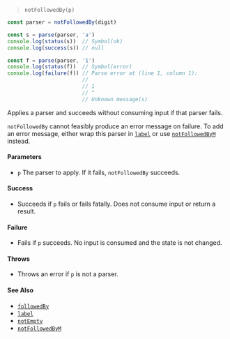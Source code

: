 <!--
 Copyright (c) 2020 Thomas J. Otterson
 
 This software is released under the MIT License.
 https://opensource.org/licenses/MIT
-->

> `notFollowedBy(p)`

```javascript
const parser = notFollowedBy(digit)

const s = parse(parser, 'a')
console.log(status(s))  // Symbol(ok)
console.log(success(s)) // null

const f = parse(parser, '1')
console.log(status(f))  // Symbol(error)
console.log(failure(f)) // Parse error at (line 1, column 1):
                        //
                        // 1
                        // ^
                        // Unknown message(s)
```

Applies a parser and succeeds without consuming input if that parser fails.

`notFollowedBy` cannot feasibly produce an error message on failure. To add an error message, either wrap this parser in [`label`](label.md) or use [`notFollowedByM`](notfollowedbym.md) instead.

#### Parameters

* `p` The parser to apply. If it fails, `notFollowedBy` succeeds.

#### Success

* Succeeds if `p` fails or fails fatally. Does not consume input or return a result.

#### Failure

* Fails if `p` succeeds. No input is consumed and the state is not changed.

#### Throws

* Throws an error if `p` is not a parser.

#### See Also

* [`followedBy`](followedby.md)
* [`label`](label.md)
* [`notEmpty`](notempty.md)
* [`notFollowedByM`](notfollowedbym.md)
